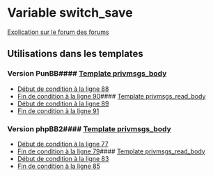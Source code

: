 # Variable switch_save
[Explication sur le forum des forums](http://forum.forumactif.com/t294113-listing-des-variables#switch_save)
## Utilisations dans les templates
### Version PunBB#### [Template privmsgs_body](punbb/privmsgs_body.md)
* [Début de condition à la ligne 88](../punbb/privmsgs_body.tpl#L88)
* [Fin de condition à la ligne 90](../punbb/privmsgs_body.tpl#L90)#### [Template privmsgs_read_body](punbb/privmsgs_read_body.md)
* [Début de condition à la ligne 89](../punbb/privmsgs_read_body.tpl#L89)
* [Fin de condition à la ligne 91](../punbb/privmsgs_read_body.tpl#L91)
### Version phpBB2#### [Template privmsgs_body](subsilver/privmsgs_body.md)
* [Début de condition à la ligne 77](../subsilver/privmsgs_body.tpl#L77)
* [Fin de condition à la ligne 79](../subsilver/privmsgs_body.tpl#L79)#### [Template privmsgs_read_body](subsilver/privmsgs_read_body.md)
* [Début de condition à la ligne 83](../subsilver/privmsgs_read_body.tpl#L83)
* [Fin de condition à la ligne 85](../subsilver/privmsgs_read_body.tpl#L85)